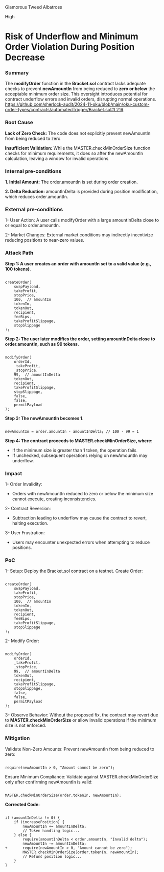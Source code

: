 Glamorous Tweed Albatross

High

# Risk of Underflow and Minimum Order Violation During Position Decrease

### Summary

The **modifyOrder** function in the **Bracket.sol** contract lacks adequate checks to prevent **newAmountIn** from being reduced to **zero or below** the acceptable minimum order size. This oversight introduces potential for contract underflow errors and invalid orders, disrupting normal operations.
https://github.com/sherlock-audit/2024-11-oku/blob/main/oku-custom-order-types/contracts/automatedTrigger/Bracket.sol#L216

### Root Cause

**Lack of Zero Check:**
The code does not explicitly prevent newAmountIn from being reduced to zero.

**Insufficient Validation:**
While the MASTER.checkMinOrderSize function checks for minimum requirements, it does so after the newAmountIn calculation, leaving a window for invalid operations.

### Internal pre-conditions

**1. Initial Amount:**
The order.amountIn is set during order creation.

**2. Delta Reduction:**
amountInDelta is provided during position modification, which reduces order.amountIn.

### External pre-conditions

1- User Action:
A user calls modifyOrder with a large amountInDelta close to or equal to order.amountIn.

2- Market Changes:
External market conditions may indirectly incentivize reducing positions to near-zero values.


### Attack Path

**Step 1: A user creates an order with amountIn set to a valid value (e.g., 100 tokens).**

```solidity

createOrder(
    swapPayload,
    takeProfit,
    stopPrice,
    100,  // amountIn
    tokenIn,
    tokenOut,
    recipient,
    feeBips,
    takeProfitSlippage,
    stopSlippage
);
```

**Step 2: The user later modifies the order, setting amountInDelta close to order.amountIn, such as 99 tokens.**

```solidity

modifyOrder(
    orderId,
    _takeProfit,
    _stopPrice,
    99,  // amountInDelta
    tokenOut,
    recipient,
    takeProfitSlippage,
    stopSlippage,
    false,
    false,
    permitPayload
);
```

**Step 3: The newAmountIn becomes 1.**

```solidity

newAmountIn = order.amountIn - amountInDelta; // 100 - 99 = 1
```

**Step 4: The contract proceeds to MASTER.checkMinOrderSize, where:**
  - If the minimum size is greater than 1 token, the operation fails.
  - If unchecked, subsequent operations relying on newAmountIn may underflow.

### Impact

1- Order Invalidity:
  - Orders with newAmountIn reduced to zero or below the minimum size cannot execute, creating inconsistencies.

2- Contract Reversion:
   - Subtraction leading to underflow may cause the contract to revert, halting execution.

3- User Frustration:
   - Users may encounter unexpected errors when attempting to reduce positions.

### PoC

1- Setup:
Deploy the Bracket.sol contract on a testnet.
Create Order:

```solidity

createOrder(
    swapPayload,
    takeProfit,
    stopPrice,
    100,  // amountIn
    tokenIn,
    tokenOut,
    recipient,
    feeBips,
    takeProfitSlippage,
    stopSlippage
);
```

2- Modify Order:
```solidity

modifyOrder(
    orderId,
    _takeProfit,
    _stopPrice,
    99,  // amountInDelta
    tokenOut,
    recipient,
    takeProfitSlippage,
    stopSlippage,
    false,
    false,
    permitPayload
);
```
3- Observe Behavior:
Without the proposed fix, the contract may revert due to **MASTER.checkMinOrderSize** or allow invalid operations if the minimum size is not enforced.

### Mitigation

Validate Non-Zero Amounts:
Prevent newAmountIn from being reduced to zero:
```solidity

require(newAmountIn > 0, "Amount cannot be zero");
```

Ensure Minimum Compliance:
Validate against MASTER.checkMinOrderSize only after confirming newAmountIn is valid:
```solidity

MASTER.checkMinOrderSize(order.tokenIn, newAmountIn);
```

**Corrected Code:**

```solidity

if (amountInDelta != 0) {
    if (increasePosition) {
        newAmountIn += amountInDelta;
        // Token handling logic...
    } else {
        require(amountInDelta < order.amountIn, "Invalid delta");
        newAmountIn -= amountInDelta;
+       require(newAmountIn > 0, "Amount cannot be zero");
        MASTER.checkMinOrderSize(order.tokenIn, newAmountIn);
        // Refund position logic...
    }
}
```